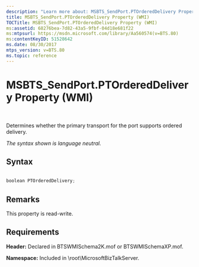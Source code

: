 ```yaml
---
description: "Learn more about: MSBTS_SendPort.PTOrderedDelivery Property (WMI)"
title: MSBTS_SendPort.PTOrderedDelivery Property (WMI)
TOCTitle: MSBTS_SendPort.PTOrderedDelivery Property (WMI)
ms:assetid: 68276bea-7d82-43a5-9fbf-04d18e681f22
ms:mtpsurl: https://msdn.microsoft.com/library/Aa560574(v=BTS.80)
ms:contentKeyID: 51528642
ms.date: 08/30/2017
mtps_version: v=BTS.80
ms.topic: reference
---
```


# MSBTS\_SendPort.PTOrderedDelivery Property (WMI)

 

Determines whether the primary transport for the port supports ordered delivery.

*The syntax shown is language neutral.*

## Syntax

```C#
  
boolean PTOrderedDelivery;  
```

## Remarks

This property is read-write.

## Requirements

**Header:** Declared in BTSWMISchema2K.mof or BTSWMISchemaXP.mof.

**Namespace:** Included in \\root\\MicrosoftBizTalkServer.

